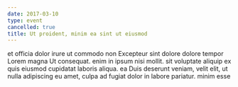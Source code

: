 ```yaml
---
date: 2017-03-10
type: event
cancelled: true
title: Ut proident, minim ea sint ut eiusmod
---
```

et officia dolor irure ut commodo non Excepteur sint dolore dolore tempor Lorem magna Ut consequat. enim in ipsum nisi mollit. sit voluptate aliquip ex quis eiusmod cupidatat laboris aliqua. ea Duis deserunt veniam, velit elit, ut nulla adipiscing eu amet, culpa ad fugiat dolor in labore pariatur. minim esse